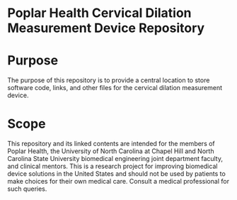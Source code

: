 # Poplar Health Cervical Dilation Measurement Device Repository

# Purpose 
The purpose of this repository is to provide a central location to store software code, links, and other files for the cervical dilation measurement device. 

# Scope 
This repository and its linked contents are intended for the members of Poplar Health, the University of North Carolina at Chapel Hill and North Carolina State University biomedical engineering joint department faculty, and clinical mentors. This is a research project for improving biomedical device solutions in the United States and should not be used by patients to make choices for their own medical care. Consult a medical professional for such queries. 
